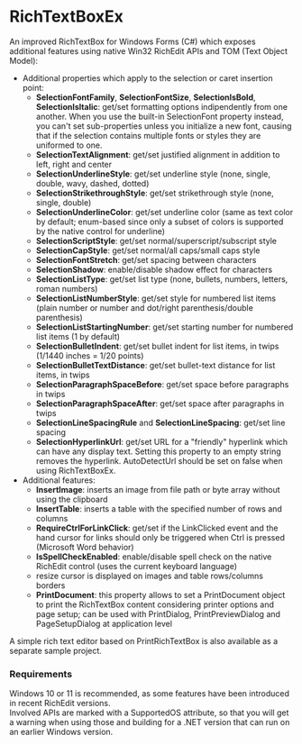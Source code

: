 # RichTextBoxEx

An improved RichTextBox for Windows Forms (C#) which exposes additional features using native Win32 RichEdit APIs and TOM (Text Object Model):

* Additional properties which apply to the selection or caret insertion point:
	- **SelectionFontFamily**, **SelectionFontSize**, **SelectionIsBold**, **SelectionIsItalic**: get/set formatting options indipendently from one another. When you use the built-in SelectionFont property instead, you can't set sub-properties unless you initialize a new font, causing that if the selection contains multiple fonts or styles they are uniformed to one.
	- **SelectionTextAlignment**: get/set justified alignment in addition to left, right and center
	- **SelectionUnderlineStyle**: get/set underline style (none, single, double, wavy, dashed, dotted)
	- **SelectionStrikethroughStyle**: get/set strikethrough style (none, single, double)
	- **SelectionUnderlineColor**: get/set underline color (same as text color by default; enum-based since only a subset of colors is supported by the native control for underline)
	- **SelectionScriptStyle**: get/set normal/superscript/subscript style
	- **SelectionCapStyle**: get/set normal/all caps/small caps style
	- **SelectionFontStretch**: get/set spacing between characters 
	- **SelectionShadow**: enable/disable shadow effect for characters
	- **SelectionListType**: get/set list type (none, bullets, numbers, letters, roman numbers)
	- **SelectionListNumberStyle**: get/set style for numbered list items (plain number or number and dot/right parenthesis/double parenthesis)
	- **SelectionListStartingNumber**: get/set starting number for numbered list items (1 by default)
	- **SelectionBulletIndent**: get/set bullet indent for list items, in twips (1/1440 inches = 1/20 points)
	- **SelectionBulletTextDistance**: get/set bullet-text distance for list items, in twips
	- **SelectionParagraphSpaceBefore**: get/set space before paragraphs in twips
	- **SelectionParagraphSpaceAfter**: get/set space after paragraphs in twips
	- **SelectionLineSpacingRule** and **SelectionLineSpacing**: get/set line spacing
	- **SelectionHyperlinkUrl**: get/set URL for a "friendly" hyperlink which can have any display text. Setting this property to an empty string removes the hyperlink. AutoDetectUrl should be set on false when using RichTextBoxEx.
* Additional features:
	- **InsertImage**: inserts an image from file path or byte array without using the clipboard
	- **InsertTable**: inserts a table with the specified number of rows and columns
	- **RequireCtrlForLinkClick**: get/set if the LinkClicked event and the hand cursor for links should only be triggered when Ctrl is pressed (Microsoft Word behavior)
	- **IsSpellCheckEnabled**: enable/disable spell check on the native RichEdit control (uses the current keyboard language)
	- resize cursor is displayed on images and table rows/columns borders
	- **PrintDocument**: this property allows to set a PrintDocument object to print the RichTextBox content considering printer options and page setup; can be used with PrintDialog, PrintPreviewDialog and PageSetupDialog at application level

A simple rich text editor based on PrintRichTextBox is also available as a separate sample project.

### Requirements

Windows 10 or 11 is recommended, as some features have been introduced in recent RichEdit versions.  
Involved APIs are marked with a SupportedOS attribute, so that you will get a warning when using those and building for a .NET version that can run on an earlier Windows version.